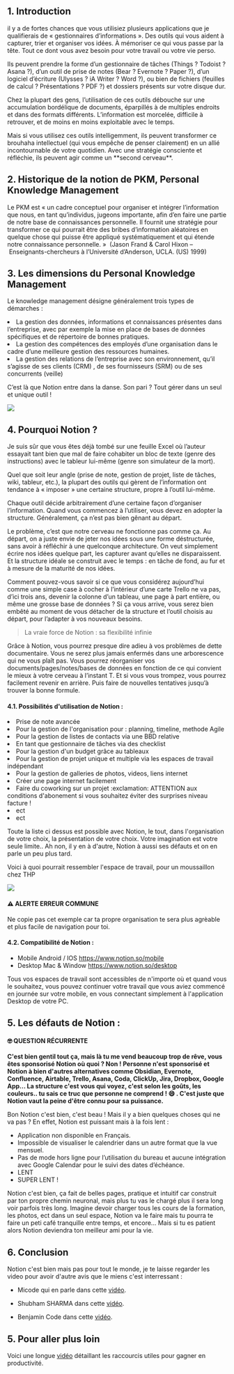 <h2>1. Introduction</h2>

<p>il y a de fortes chances que vous utilisiez plusieurs applications que je qualifierais de « gestionnaires d’informations ». Des outils qui vous aident à capturer, trier et organiser vos idées. À mémoriser ce qui vous passe par la tête. Tout ce dont vous avez besoin pour votre travail ou votre vie perso.</p>

<p>Ils peuvent prendre la forme d’un gestionnaire de tâches (Things ? Todoist ? Asana ?), d’un outil de prise de notes (Bear ? Evernote ? Paper ?), d’un logiciel d’écriture (Ulysses ? iA Writer ? Word ?), ou bien de fichiers (feuilles de calcul ? Présentations ? PDF ?) et dossiers présents sur votre disque dur.</p>

<p>Chez la plupart des gens, l’utilisation de ces outils débouche sur une accumulation bordélique de documents, éparpillés à de multiples endroits et dans des formats différents. L’information est morcelée, difficile à retrouver, et de moins en moins exploitable avec le temps.</p>

<p>Mais si vous utilisez ces outils intelligemment, ils peuvent transformer ce brouhaha intellectuel (qui vous empêche de penser clairement) en un allié incontournable de votre quotidien. Avec une stratégie consciente et réfléchie, ils peuvent agir comme un **second cerveau**.</p>


<h2>2. Historique de la notion de PKM, Personal Knowledge Management</h2>

<p>Le PKM est « un cadre conceptuel pour organiser et intégrer l’information que nous, en tant qu’individus, jugeons importante, afin d’en faire une partie de notre base de connaissances personnelle. Il fournit une stratégie pour transformer ce qui pourrait être des bribes d’information aléatoires en quelque chose qui puisse être appliqué systématiquement et qui étende notre connaissance personnelle. »  (Jason Frand & Carol Hixon – Enseignants-chercheurs à l’Université d’Anderson, UCLA. (US) 1999)</p>

<h2>3. Les dimensions du Personal Knowledge Management</h2>

<p>Le knowledge management désigne généralement trois types de démarches :</p>

<li>La gestion des données, informations et connaissances présentes dans l’entreprise, avec par exemple la mise en place de bases de données spécifiques et de répertoire de bonnes pratiques.
</li>
  
<li>La gestion des compétences des employés d’une organisation dans le cadre d’une meilleure gestion des ressources humaines.
</li>

<li>La gestion des relations de l’entreprise avec son environnement, qu’il s’agisse de ses clients (CRM) , de ses fournisseurs (SRM) ou de ses concurrents (veille)
</li>

<p> C’est là que Notion entre dans la danse. Son pari ? Tout gérer dans un seul et unique outil ! </p>
<img src="https://i.imgur.com/xngIJ1E.png" class="img-fluid">

<h2>4. Pourquoi Notion ?</h2>

<p>Je suis sûr que vous êtes déjà tombé sur une feuille Excel où l’auteur essayait tant bien que mal de faire cohabiter un bloc de texte (genre des instructions) avec le tableur lui-même (genre son simulateur de la mort).</p>

<p>Quel que soit leur angle (prise de note, gestion de projet, liste de tâches, wiki, tableur, etc.), la plupart des outils qui gèrent de l’information ont tendance à « imposer » une certaine structure, propre à l’outil lui-même.</p>

<p>Chaque outil décide arbitrairement d’une certaine façon d’organiser l’information. Quand vous commencez à l’utiliser, vous devez en adopter la structure. Généralement, ça n’est pas bien gênant au départ.</p>

<p>Le problème, c’est que notre cerveau ne fonctionne pas comme ça. Au départ, on a juste envie de jeter nos idées sous une forme déstructurée, sans avoir à réfléchir à une quelconque architecture. On veut simplement écrire nos idées quelque part, les capturer avant qu’elles ne disparaissent. Et la structure idéale se construit avec le temps : en tâche de fond, au fur et à mesure de la maturité de nos idées.</p>

<p>Comment pouvez-vous savoir si ce que vous considérez aujourd’hui comme une simple case à cocher à l’intérieur d’une carte Trello ne va pas, d’ici trois ans, devenir la colonne d’un tableau, une page à part entière, ou même une grosse base de données ? Si ça vous arrive, vous serez bien embêté au moment de vous détacher de la structure et l’outil choisis au départ, pour l’adapter à vos nouveaux besoins.</p>

<blockquote> La vraie force de Notion : sa flexibilité infinie</blockquote>

<p>Grâce à Notion, vous pourrez presque dire adieu à vos problèmes de dette documentaire. Vous ne serez plus jamais enfermés dans une arborescence qui ne vous plaît pas. Vous pourrez réorganiser vos documents/pages/notes/bases de données en fonction de ce qui convient le mieux à votre cerveau à l’instant T. Et si vous vous trompez, vous pourrez facilement revenir en arrière. Puis faire de nouvelles tentatives jusqu’à trouver la bonne formule.</p>

<h4>4.1. Possibilités d'utilisation de Notion :</h4>

<li>Prise de note avancée</li>
<li>Pour la gestion de l'organisation pour : planning, timeline, methode Agile</li>
<li>Pour la gestion de listes de contacts via une BBD relative</li>
<li>En tant que gestionnaire de tâches via des checklist</li>
<li>Pour la gestion d'un budget grâce au tableaux</li>
<li>Pour la gestion de projet unique et multiple via les espaces de travail indépendant</li>
<li>Pour la gestion de galleries de photos, videos, liens internet</li>
<li>Créer une page internet facilement</li>
<li>Faire du coworking sur un projet :exclamation: ATTENTION aux conditions d'abonement si vous souhaitez éviter des surprises niveau facture !</li>
<li>ect</li>
<li>ect</li>

<p>Toute la liste ci dessus est possible avec Notion, le tout, dans l'organisation de votre choix, la présentation de votre choix. Votre imagination est votre seule limite.. Ah non, il y en à d'autre, Notion à aussi ses défauts et on en parle un peu plus tard.</p>

<p>Voici à quoi pourrait ressembler l'espace de travail, pour un moussaillon chez THP</p>
<img src="https://i.imgur.com/0rfaQo4h.png" class="img-fluid">
<div class="card box-shadow-0 border-danger">
  <div class="card-content collapse show">
    <div class="card-body">
      <h4 class="card-title">⚠️ ALERTE ERREUR COMMUNE</h4>
      <p class="card-text">Ne copie pas cet exemple car ta propre organisation te sera plus agrèable et plus facile de navigation pour toi.</p>
    </div>
  </div>
</div>

<h4>4.2. Compatibilité de Notion :</h4>

* Mobile Android / IOS <https://www.notion.so/mobile>
* Desktop Mac & Window <https://www.notion.so/desktop>

<p>Tous vos espaces de travail sont accessibles de n'importe où et quand vous le souhaitez, vous pouvez continuer votre travail que vous aviez commencé en journée sur votre mobile, en vous connectant simplement à l'application Desktop de votre PC.</p>

<h2>5. Les défauts de Notion :</h2>
<div class="card box-shadow-0 border-info">
  <div class="card-content collapse show">
    <div class="card-body">
      <h4 class="card-title">🤓 QUESTION RÉCURRENTE</h4>
      <p class="card-text"><b>C'est bien gentil tout ça, mais là tu me vend beaucoup trop de rêve, vous êtes sponsorisé Notion où quoi ? Non ! Personne n'est sponsorisé et Notion à bien d'autres alternatives comme Obsidian, Evernote, Confluence, Airtable, Trello, Asana, Coda, ClickUp, Jira, Dropbox, Google App... La structure c'est vous qui voyez, c'est selon les goûts, les couleurs.. tu sais ce truc que personne ne comprend ! 😄 . C'est juste que Notion vaut la peine d'être connu pour sa puissance.</b></p>
    </div>
  </div>
</div>
<p>Bon Notion c'est bien, c'est beau ! Mais il y a bien quelques choses qui ne va pas ? En effet, Notion est puissant mais à la fois lent :</p>

-   Application non disponible en Français.
-   Impossible de visualiser le calendrier dans un autre format que la vue mensuel.
-   Pas de mode hors ligne pour l’utilisation du bureau et aucune intégration avec Google Calendar pour le suivi des dates d’échéance.
-   LENT
-   SUPER LENT !

<p>Notion c'est bien, ça fait de belles pages, pratique et intuitif car construit par ton propre chemin neuronal, mais plus tu vas le chargé plus il sera long voir parfois très long. Imagine devoir charger tous les cours de la formation, les photos, ect dans un seul espace, Notion va le faire mais tu pourra te faire un peti café tranquille entre temps, et encore... Mais si tu es patient alors Notion deviendra ton meilleur ami pour la vie.</p>


<h2>6. Conclusion</h2>

<p> Notion c'est bien mais pas pour tout le monde, je te laisse regarder les video pour avoir d'autre avis que le miens c'est interressant :</p>

*  Micode qui en parle dans cette <a href="https://www.youtube.com/watch?v=LN9n2vGkZyQ" target="_blank">vidéo</a>.


*  Shubham SHARMA dans cette <a href="https://www.youtube.com/watch?v=_HGQKRv-wQI" target="_blank">vidéo</a>.

* Benjamin Code dans cette <a href="https://www.youtube.com/watch?v=Tl3kOoUFoA8" target="_blank">vidéo</a>.

<h2>5. Pour aller plus loin</h2>

<p>Voici une longue <a href="https://www.youtube.com/watch?v=SD3ttcGd4WQ" target="_blank">vidéo</a> détaillant les raccourcis utiles pour gagner en productivité.






